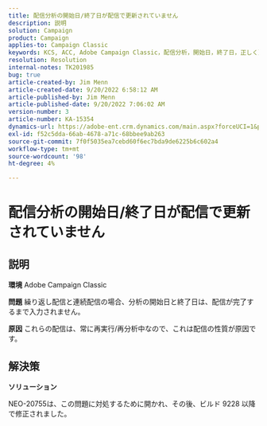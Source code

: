 ```yaml
---
title: 配信分析の開始日/終了日が配信で更新されていません
description: 説明
solution: Campaign
product: Campaign
applies-to: Campaign Classic
keywords: KCS, ACC, Adobe Campaign Classic，配信分析，開始日，終了日，正しく更新されない，定期配信，連続配信， NEO-20755
resolution: Resolution
internal-notes: TK201985
bug: true
article-created-by: Jim Menn
article-created-date: 9/20/2022 6:58:12 AM
article-published-by: Jim Menn
article-published-date: 9/20/2022 7:06:02 AM
version-number: 3
article-number: KA-15354
dynamics-url: https://adobe-ent.crm.dynamics.com/main.aspx?forceUCI=1&pagetype=entityrecord&etn=knowledgearticle&id=cc2bdd93-b138-ed11-9db1-0022480866ad
exl-id: f52c5dda-66ab-4678-a71c-68bbee9ab263
source-git-commit: 7f0f5035ea7cebd60f6ec7bda9de6225b6c602a4
workflow-type: tm+mt
source-wordcount: '98'
ht-degree: 4%

---
```


# 配信分析の開始日/終了日が配信で更新されていません

## 説明


<b>環境</b>
Adobe Campaign Classic

<b>問題</b>
繰り返し配信と連続配信の場合、分析の開始日と終了日は、配信が完了するまで入力されません。

<b>原因</b>
これらの配信は、常に再実行/再分析中なので、これは配信の性質が原因です。


## 解決策


<b>ソリューション</b>

NEO-20755は、この問題に対処するために開かれ、その後、ビルド 9228 以降で修正されました。
